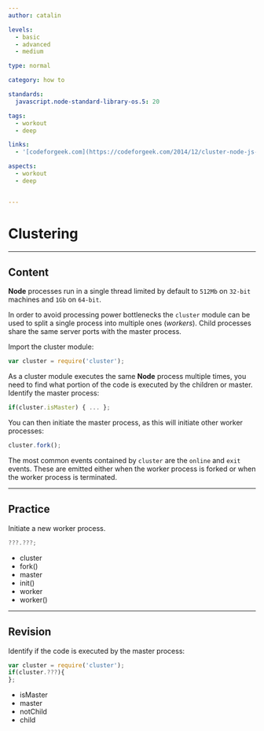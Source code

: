 ```yaml
---
author: catalin

levels:
  - basic
  - advanced
  - medium

type: normal

category: how to

standards:
  javascript.node-standard-library-os.5: 20

tags:
  - workout
  - deep

links:
  - '[codeforgeek.com](https://codeforgeek.com/2014/12/cluster-node-js-performance/){website}'

aspects:
  - workout
  - deep


---
```

# Clustering

---
## Content

**Node** processes run in a single thread limited by default to `512Mb` on `32-bit` machines and `1Gb` on `64-bit`.

 In order to avoid processing power bottlenecks the `cluster` module can be used to split a single process into multiple ones (*workers*). Child processes share the same server ports with the master process.

Import the cluster module:
```javascript
var cluster = require('cluster');

```
As a cluster module executes the same **Node** process multiple times, you need to find what portion of the code is executed by the children or master.
Identify the master process:
```javascript
if(cluster.isMaster) { ... };
```
You can then initiate the master process, as this will initiate other worker processes:
```javascript
cluster.fork();
```

The most common events contained by `cluster` are the `online` and `exit` events. These are emitted either when the worker process is forked or when the worker process is terminated.

---
## Practice

Initiate a new worker process.

```javascript
???.???;
```


* cluster
* fork()
* master
* init()
* worker
* worker()

---
## Revision

Identify if the code is executed by the master process:
```javascript
var cluster = require('cluster');
if(cluster.???){
};
```


* isMaster
* master
* notChild
* child
 
